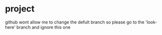 # project
github wont allow me to change the defult branch so please go to the 'look-here' branch and ignore this one
